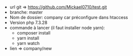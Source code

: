 - url git => https://github.com/Mickael0710/test.git
- branche: master
- Nom de dossier: company car préconfigure dans htaccess
- Version php 7.3.28 
- commande à lancer (il faut installer node yarn):  
    * composer install  
    * yarn install 
    *  yarn watch 
- lien => company/new
